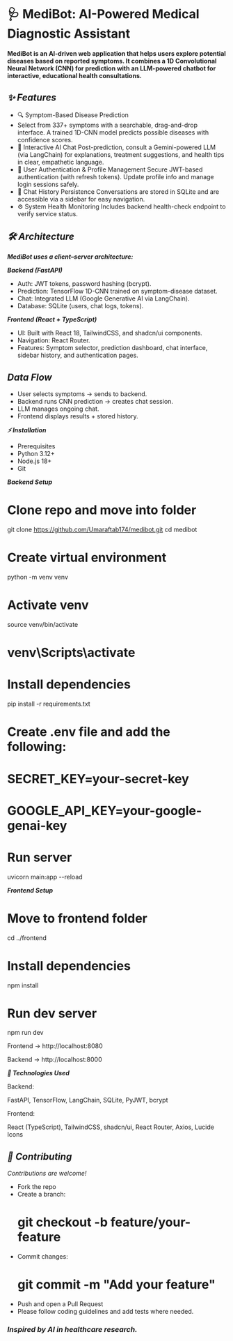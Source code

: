 # 🩺 MediBot: AI-Powered Medical Diagnostic Assistant

#### MediBot is an AI-driven web application that helps users explore potential diseases based on reported symptoms. It combines a 1D Convolutional Neural Network (CNN) for prediction with an LLM-powered chatbot for interactive, educational health consultations.

## *✨ Features*

- 🔍 Symptom-Based Disease Prediction
- Select from 337+ symptoms with a searchable, drag-and-drop interface. A trained 1D-CNN model predicts possible diseases with confidence scores.
- 🤖 Interactive AI Chat
Post-prediction, consult a Gemini-powered LLM (via LangChain) for explanations, treatment suggestions, and health tips in clear, empathetic language.
- 🔐 User Authentication & Profile Management
Secure JWT-based authentication (with refresh tokens). Update profile info and manage login sessions safely.
- 💬 Chat History Persistence
Conversations are stored in SQLite and are accessible via a sidebar for easy navigation.
- ⚙️ System Health Monitoring
Includes backend health-check endpoint to verify service status.

## *🛠️ Architecture*

***MediBot uses a client–server architecture:***

***Backend (FastAPI)***
- Auth: JWT tokens, password hashing (bcrypt).
- Prediction: TensorFlow 1D-CNN trained on symptom-disease dataset.
- Chat: Integrated LLM (Google Generative AI via LangChain).
- Database: SQLite (users, chat logs, tokens).

***Frontend (React + TypeScript)***
- UI: Built with React 18, TailwindCSS, and shadcn/ui components.
- Navigation: React Router.
- Features: Symptom selector, prediction dashboard, chat interface, sidebar history, and authentication pages.

## *Data Flow*

- User selects symptoms → sends to backend.
- Backend runs CNN prediction → creates chat session.
- LLM manages ongoing chat.
- Frontend displays results + stored history.

***⚡ Installation***
- Prerequisites
- Python 3.12+
- Node.js 18+
- Git

***Backend Setup***
# Clone repo and move into folder
git clone https://github.com/Umaraftab174/medibot.git
cd medibot

# Create virtual environment
python -m venv venv

# Activate venv
source venv/bin/activate
# venv\Scripts\activate

# Install dependencies
pip install -r requirements.txt

# Create .env file and add the following:
# SECRET_KEY=your-secret-key
# GOOGLE_API_KEY=your-google-genai-key

# Run server
uvicorn main:app --reload

***Frontend Setup***
# Move to frontend folder
cd ../frontend

# Install dependencies
npm install

# Run dev server
npm run dev


Frontend → http://localhost:8080

Backend → http://localhost:8000

***🧩 Technologies Used***

Backend:

FastAPI, TensorFlow, LangChain, SQLite, PyJWT, bcrypt

Frontend:

React (TypeScript), TailwindCSS, shadcn/ui, React Router, Axios, Lucide Icons


## *🤝 Contributing*

*Contributions are welcome!*

- Fork the repo
- Create a branch:
  # git checkout -b feature/your-feature
- Commit changes:
  # git commit -m "Add your feature"
- Push and open a Pull Request
- Please follow coding guidelines and add tests where needed.

### *Inspired by AI in healthcare research.*
